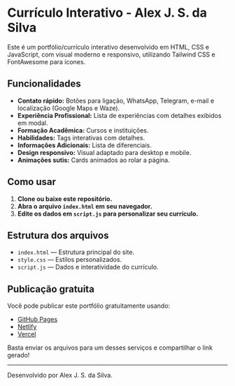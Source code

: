 # Currículo Interativo - Alex J. S. da Silva

Este é um portfólio/currículo interativo desenvolvido em HTML, CSS e JavaScript, com visual moderno e responsivo, utilizando Tailwind CSS e FontAwesome para ícones.

## Funcionalidades

- **Contato rápido:** Botões para ligação, WhatsApp, Telegram, e-mail e localização (Google Maps e Waze).
- **Experiência Profissional:** Lista de experiências com detalhes exibidos em modal.
- **Formação Acadêmica:** Cursos e instituições.
- **Habilidades:** Tags interativas com detalhes.
- **Informações Adicionais:** Lista de diferenciais.
- **Design responsivo:** Visual adaptado para desktop e mobile.
- **Animações sutis:** Cards animados ao rolar a página.

## Como usar

1. **Clone ou baixe este repositório.**
2. **Abra o arquivo `index.html` em seu navegador.**
3. **Edite os dados em `script.js` para personalizar seu currículo.**

## Estrutura dos arquivos

- `index.html` — Estrutura principal do site.
- `style.css` — Estilos personalizados.
- `script.js` — Dados e interatividade do currículo.

## Publicação gratuita

Você pode publicar este portfólio gratuitamente usando:
- [GitHub Pages](https://pages.github.com/)
- [Netlify](https://www.netlify.com/)
- [Vercel](https://vercel.com/)

Basta enviar os arquivos para um desses serviços e compartilhar o link gerado!

---

Desenvolvido por Alex J. S. da Silva.
